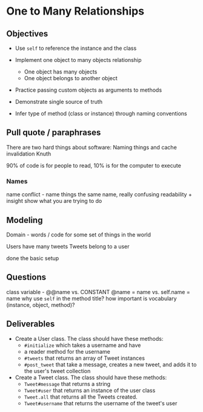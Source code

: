 # One to Many Relationships

## Objectives

* Use `self` to reference the instance and the class
* Implement one object to many objects relationship
  * One object has many objects
  * One object belongs to another object
* Practice passing custom objects as arguments to methods


* Demonstrate single source of truth


* Infer type of method (class or instance) through naming conventions

## Pull quote / paraphrases
There are two hard things about software: Naming things and cache invalidation
Knuth

90% of code is for people to read, 10% is for the computer to execute

### Names
name conflict - name things the same name, really confusing
readability + insight
show what you are trying to do

## Modeling
Domain - words / code for some set of things in the world

Users
  have many tweets
Tweets
  belong to a user

done the basic setup


## Questions

class variable - @@name vs. CONSTANT
@name = name vs. self.name = name
why use `self` in the method title?
how important is vocabulary (instance, object, method)?

## Deliverables

* Create a User class. The class should have these methods:
  * `#initialize` which takes a username and have
  * a reader method for the username
  * `#tweets` that returns an array of Tweet instances
  * `#post_tweet` that take a message, creates a new tweet, and adds it to the user's tweet collection
* Create a Tweet class. The class should have these methods:
  * `Tweet#message` that returns a string
  * `Tweet#user` that returns an instance of the user class
  * `Tweet.all` that returns all the Tweets created.
  * `Tweet#username` that returns the username of the tweet's user
